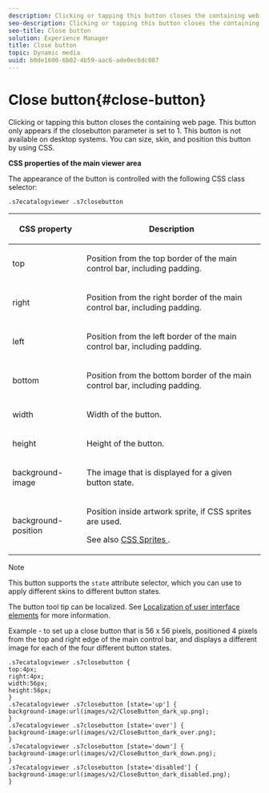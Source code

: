 ```yaml
---
description: Clicking or tapping this button closes the containing web page. This button only appears if the closebutton parameter is set to 1. This button is not available on desktop systems. You can size, skin, and position this button by using CSS.
seo-description: Clicking or tapping this button closes the containing web page. This button only appears if the closebutton parameter is set to 1. This button is not available on desktop systems. You can size, skin, and position this button by using CSS.
seo-title: Close button
solution: Experience Manager
title: Close button
topic: Dynamic media
uuid: b0de1600-6b02-4b59-aac6-ade0ec6dc087
---
```


# Close button{#close-button}

Clicking or tapping this button closes the containing web page. This button only appears if the closebutton parameter is set to 1. This button is not available on desktop systems. You can size, skin, and position this button by using CSS.

<a id="section_061E550C1C1D4DB2BD663A898895B38C"></a>

**CSS properties of the main viewer area**

The appearance of the button is controlled with the following CSS class selector:

`.s7ecatalogviewer .s7closebutton`

<table id="table_94EE3F5BBE4547C0B4943471CEE7EDE4"> 
 <thead> 
  <tr> 
   <th colname="col1" class="entry"> <p> CSS property </p> </th> 
   <th colname="col2" class="entry"> <p>Description </p> </th> 
  </tr> 
 </thead>
 <tbody> 
  <tr> 
   <td colname="col1"> <p> <span class="codeph"> top </span> </p> </td> 
   <td colname="col2"> <p>Position from the top border of the main control bar, including padding. </p> </td> 
  </tr> 
  <tr> 
   <td colname="col1"> <p> <span class="codeph"> right </span> </p> </td> 
   <td colname="col2"> <p>Position from the right border of the main control bar, including padding. </p> </td> 
  </tr> 
  <tr> 
   <td colname="col1"> <p> <span class="codeph"> left </span> </p> </td> 
   <td colname="col2"> <p>Position from the left border of the main control bar, including padding. </p> </td> 
  </tr> 
  <tr> 
   <td colname="col1"> <p> <span class="codeph"> bottom </span> </p> </td> 
   <td colname="col2"> <p>Position from the bottom border of the main control bar, including padding. </p> </td> 
  </tr> 
  <tr> 
   <td colname="col1"> <p> <span class="codeph"> width </span> </p> </td> 
   <td colname="col2"> <p>Width of the button. </p> </td> 
  </tr> 
  <tr> 
   <td colname="col1"> <p> <span class="codeph"> height </span> </p> </td> 
   <td colname="col2"> <p>Height of the button. </p> </td> 
  </tr> 
  <tr> 
   <td colname="col1"> <p> <span class="codeph"> background-image </span> </p> </td> 
   <td colname="col2"> <p>The image that is displayed for a given button state. </p> </td> 
  </tr> 
  <tr> 
   <td colname="col1"> <p> <span class="codeph"> background-position </span> </p> </td> 
   <td colname="col2"> <p> Position inside artwork sprite, if CSS sprites are used. </p> <p>See also <a href="../../../c-html5-s7-aem-asset-viewers/c-html5-20-ecatalog-viewer-about/c-html5-20-ecatalog-viewer-customizingviewer/c-html5-20-ecatalog-viewer-customizingviewer.md#section-9d570f95eb2443aca74c1b02f6e89aff" format="dita" scope="local"> CSS Sprites </a>. </p> </td> 
  </tr> 
 </tbody> 
</table>

>[!NOTE]
>
>This button supports the `state` attribute selector, which you can use to apply different skins to different button states.

The button tool tip can be localized. See [Localization of user interface elements](../../../c-html5-s7-aem-asset-viewers/c-html5-20-ecatalog-viewer-about/c-html5-20-ecatalog-viewer-localization.md#concept-cbfc39344c494eb7b9f6a272cff0cc74) for more information.

Example - to set up a close button that is 56 x 56 pixels, positioned 4 pixels from the top and right edge of the main control bar, and displays a different image for each of the four different button states.

```
.s7ecatalogviewer .s7closebutton { 
top:4px; 
right:4px; 
width:56px; 
height:56px; 
} 
.s7ecatalogviewer .s7closebutton [state='up'] { 
background-image:url(images/v2/CloseButton_dark_up.png); 
} 
.s7ecatalogviewer .s7closebutton [state='over'] {  
background-image:url(images/v2/CloseButton_dark_over.png); 
} 
.s7ecatalogviewer .s7closebutton [state='down'] {  
background-image:url(images/v2/CloseButton_dark_down.png); 
} 
.s7ecatalogviewer .s7closebutton [state='disabled'] { 
background-image:url(images/v2/CloseButton_dark_disabled.png); 
}
```

